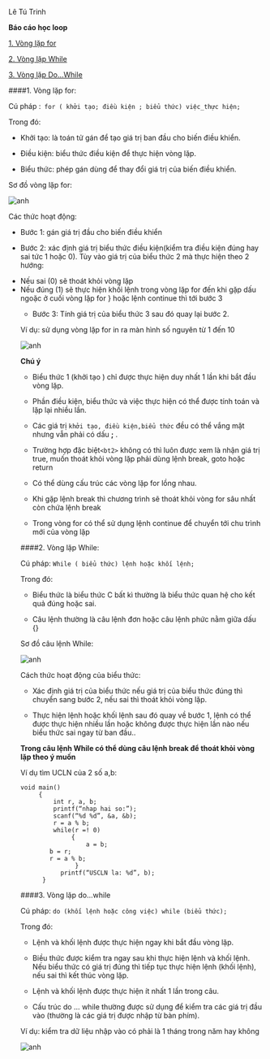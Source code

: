 Lê Tú Trinh

**Báo cáo học loop**

[1. Vòng lặp for](#1)

[2. Vòng lặp While](#2)

[3. Vòng lặp Do...While](#3)

<a name="1"></a>
####1. Vòng lặp for:

Cú pháp :` for ( khởi tạo; điều kiện ; biểu thức) việc_thực hiện;`

Trong đó:

- Khởi tạo: là toán tử gán để tạo giá trị ban đầu cho biến điều khiển.

- Điều kiện: biểu thức điều kiện để thực hiện vòng lặp.

- Biểu thức: phép gán dùng để thay đổi giá trị của biến điều khiển.

Sơ đồ vòng lặp for:

![anh](http://icviet.vn/upload/images/lap%20trinh%20c%20co%20ban/Bai%206/1.PNG)

Các thức hoạt động:

- Bước 1:  gán giá trị đầu cho biến điều khiển

- Bước 2: xác định giá trị biểu thức điều kiện(kiểm tra điều kiện đúng hay sai tức 1 hoặc 0). Tùy vào giá trị của biểu thức 2 mà thực hiện theo 2 hướng:
<ul>
<li>Nếu sai (0) sẽ thoát khỏi vòng lặp</li>
<li>Nếu đúng (1) sẽ thực hiện khối lệnh trong vòng lặp for đến khi gặp dấu ngoặc ở cuối vòng lặp for } hoặc lệnh continue thì tới bước 3</li>


- Bước 3:  Tính giá trị của biểu thức 3 sau đó quay lại bước 2.

Ví dụ: sử dụng vòng lặp for in ra màn hình số nguyên từ 1 đến 10

![anh](http://i.imgur.com/TUNO9C2.png)

**Chú ý**

- Biểu thức 1 (khởi tạo ) chỉ được thực hiện duy nhất 1 lần khi bắt đầu vòng lặp.

- Phần điều kiện, biểu thức và việc thực hiện có thể được tính toán và lặp lại nhiều lần.

- Các giá trị ` khởi tạo, điều kiện,biểu thức ` đều có thể vắng mặt nhưng vẫn phải có dấu **;** . 

- Trường hợp đặc biệt`<bt2>` không có thì luôn được xem là nhận giá trị true, muốn thoát khỏi vòng lặp phải dùng lệnh break, goto hoặc return

- Có thể dùng cấu trúc các vòng lặp for lồng nhau. 

- Khi gặp lệnh break thì chương trình sẽ thoát khỏi vòng for sâu nhất còn chứa lệnh break

- Trong vòng for có thể sử dụng lệnh continue để chuyển tới chu trình mới của vòng lặp

<a name="2"></a>
####2. Vòng lặp While:

Cú pháp: ` While ( biểu thức) lệnh hoặc khối lệnh; ` 

Trong đó:  

- Biểu thức là biểu thức C bất kì thường là biểu thức quan hệ cho kết quả đúng hoặc sai.

- Câu lệnh thường là câu lệnh đơn hoặc câu lệnh phức nằm giữa dấu {}

Sơ đồ câu lệnh While:

![anh](http://i.imgur.com/IuPm9za.png)

Cách thức hoạt động của biểu thức: 

- Xác định giá trị của biểu thức nếu giá trị của biểu thức đúng thì chuyển sang bước 2, nếu sai thì thoát khỏi vòng lặp.

- Thực hiện lệnh hoặc khối lệnh sau đó quay về bước 1, lệnh có thể được thực hiện nhiều lần hoặc không được thực hiện lần nào nếu biểu thức sai ngay từ ban đầu..

**Trong câu lệnh While có thể dùng câu lệnh break để thoát khỏi vòng lặp theo ý muốn**

Ví dụ tìm UCLN của 2 số a,b:


```
void main()
     {
         int r, a, b;
         printf(“nhap hai so:”);
         scanf(“%d %d”, &a, &b);
         r = a % b;
         while(r =! 0)
              {
                  a = b;
	    b = r;
	    r = a % b;
               }
           printf(“USCLN la: %d”, b);
      }
```

<a name="3"></a>
####3. Vòng lặp do...while

Cú pháp: ` do (khối lệnh hoặc công việc) while (biểu thức); `

Trong đó: 

- Lệnh và khối lệnh được thực hiện ngay khi bắt đầu vòng lặp.

- Biều thức được kiểm tra ngay sau khi thực hiện lệnh và khối lệnh. Nếu biểu thức có giá trị đúng thì tiếp tục thực hiện lệnh (khối lệnh), nếu sai thì kết thúc vòng lặp.

- Lệnh và khối lệnh được thực hiện ít nhất 1 lần trong câu.

- Cấu trúc do … while thường được sử dụng để kiểm tra các giá trị đầu vào (thường là các giá trị được nhập từ bàn phím).

Ví dụ: kiểm tra dữ liệu nhập vào có phải là 1 tháng trong năm hay không

![anh](http://i.imgur.com/MvAQVoI.png)
